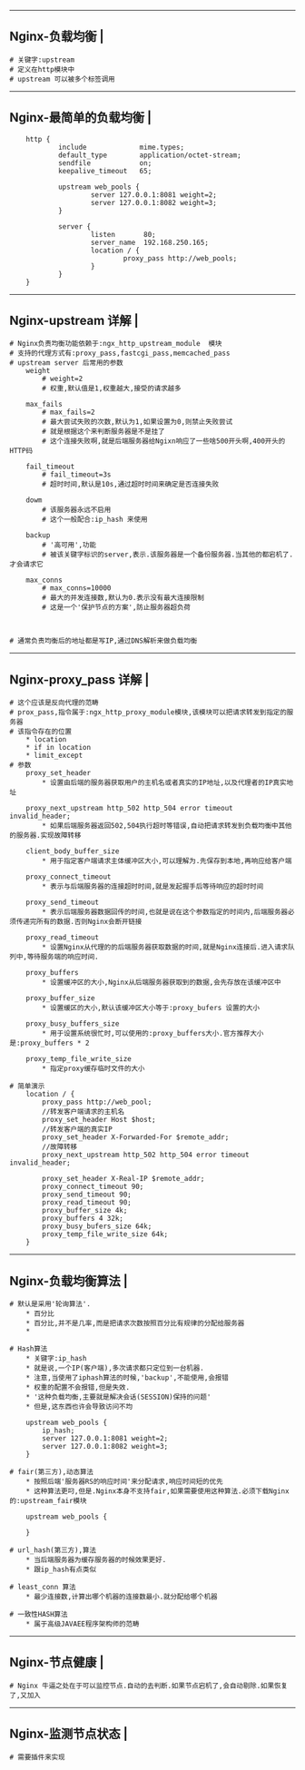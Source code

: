 --------------------------------
Nginx-负载均衡					|
--------------------------------
	# 关键字:upstream
	# 定义在http模块中
	# upstream 可以被多个标签调用

--------------------------------
Nginx-最简单的负载均衡			|
--------------------------------
		http {
				include				mime.types;
				default_type		application/octet-stream;
				sendfile			on;
				keepalive_timeout	65;

				upstream web_pools {
						server 127.0.0.1:8081 weight=2;
						server 127.0.0.1:8082 weight=3;
				}

				server {
						listen       80;
						server_name  192.168.250.165;
						location / {
								proxy_pass http://web_pools;
						}
				}
		}

--------------------------------
Nginx-upstream 详解				|
--------------------------------
	# Nginx负责均衡功能依赖于:ngx_http_upstream_module  模块
	# 支持的代理方式有:proxy_pass,fastcgi_pass,memcached_pass
	# upstream server 后常用的参数
		weight
			# weight=2
			# 权重,默认值是1,权重越大,接受的请求越多

		max_fails
			# max_fails=2
			# 最大尝试失败的次数,默认为1,如果设置为0,则禁止失败尝试
			# 就是根据这个来判断服务器是不是挂了
			# 这个连接失败啊,就是后端服务器给Ngixn响应了一些啥500开头啊,400开头的HTTP码

		fail_timeout
			# fail_timeout=3s
			# 超时时间,默认是10s,通过超时时间来确定是否连接失败

		dowm
			# 该服务器永远不启用
			# 这个一般配合:ip_hash 来使用

		backup
			# '高可用',功能
			# 被该关键字标识的server,表示.该服务器是一个备份服务器.当其他的都宕机了.才会请求它
		
		max_conns
			# max_conns=10000
			# 最大的并发连接数,默认为0.表示没有最大连接限制
			# 这是一个'保护节点的方案',防止服务器超负荷



	# 通常负责均衡后的地址都是写IP,通过DNS解析来做负载均衡

--------------------------------
Nginx-proxy_pass 详解			|
--------------------------------
	# 这个应该是反向代理的范畴
	# prox_pass,指令属于:ngx_http_proxy_module模块,该模块可以把请求转发到指定的服务器
	# 该指令存在的位置
		* location
		* if in location
		* limit_except
	# 参数
		proxy_set_header
			* 设置由后端的服务器获取用户的主机名或者真实的IP地址,以及代理者的IP真实地址
		
		proxy_next_upstream http_502 http_504 error timeout invalid_header;
			* 如果后端服务器返回502,504执行超时等错误,自动把请求转发到负载均衡中其他的服务器.实现故障转移

		client_body_buffer_size
			* 用于指定客户端请求主体缓冲区大小,可以理解为.先保存到本地,再响应给客户端

		proxy_connect_timeout
			* 表示与后端服务器的连接超时时间,就是发起握手后等待响应的超时时间

		proxy_send_timeout
			* 表示后端服务器数据回传的时间,也就是说在这个参数指定的时间内,后端服务器必须传递完所有的数据.否则Nginx会断开链接

		proxy_read_timeout
			* 设置Nginx从代理的的后端服务器获取数据的时间,就是Nginx连接后.进入请求队列中,等待服务端的响应时间.
		
		proxy_buffers
			* 设置缓冲区的大小,Nginx从后端服务器获取到的数据,会先存放在该缓冲区中
		
		proxy_buffer_size
			* 设置缓区的大小,默认该缓冲区大小等于:proxy_bufers 设置的大小
		
		proxy_busy_buffers_size
			* 用于设置系统很忙时,可以使用的:proxy_buffers大小.官方推荐大小是:proxy_buffers * 2
		
		proxy_temp_file_write_size
			* 指定proxy缓存临时文件的大小

	# 简单演示
		location / {
			proxy_pass http://web_pool;
			//转发客户端请求的主机名
			proxy_set_header Host $host;
			//转发客户端的真实IP
			proxy_set_header X-Forwarded-For $remote_addr;
			//故障转移
			proxy_next_upstream http_502 http_504 error timeout invalid_header;

			proxy_set_header X-Real-IP $remote_addr;
			proxy_connect_timeout 90;
			proxy_send_timeout 90;
			proxy_read_timeout 90;
			proxy_buffer_size 4k;
			proxy_buffers 4 32k;
			proxy_busy_bufers_size 64k;
			proxy_temp_file_write_size 64k;
		}
	 
--------------------------------
Nginx-负载均衡算法				|
--------------------------------
	# 默认是采用'轮询算法'.
		* 百分比
		* 百分比,并不是几率,而是把请求次数按照百分比有规律的分配给服务器
		* 
	
	# Hash算法
		* 关键字:ip_hash
		* 就是说,一个IP(客户端),多次请求都只定位到一台机器.
		* 注意,当使用了iphash算法的时候,'backup',不能使用,会报错
		* 权重的配置不会报错,但是失效.
		* '这种负载均衡,主要就是解决会话(SESSION)保持的问题'
		* 但是,这东西也许会导致访问不均

		upstream web_pools {
			ip_hash; 
			server 127.0.0.1:8081 weight=2;
			server 127.0.0.1:8082 weight=3;
		}
	
	# fair(第三方),动态算法
		* 按照后端'服务器RS的响应时间'来分配请求,响应时间短的优先
		* 这种算法更叼,但是.Nginx本身不支持fair,如果需要使用这种算法.必须下载Nginx的:upstream_fair模块
		
		upstream web_pools {
			
		}
	
	# url_hash(第三方),算法
		* 当后端服务器为缓存服务器的时候效果更好.
		* 跟ip_hash有点类似
	
	# least_conn 算法
		* 最少连接数,计算出哪个机器的连接数最小.就分配给哪个机器
	
	# 一致性HASH算法
		* 属于高级JAVAEE程序架构师的范畴


--------------------------------
Nginx-节点健康					|
--------------------------------
	# Nginx 牛逼之处在于可以监控节点.自动的去判断.如果节点宕机了,会自动剔除.如果恢复了,又加入

--------------------------------
Nginx-监测节点状态				|
--------------------------------
	# 需要插件来实现